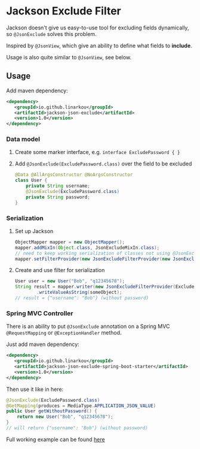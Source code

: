 # Jackson Exclude Filter

Jackson doesn't give us easy-to-use tool for excluding fields dynamically, so `@JsonExclude` solves this problem.

Inspired by `@JsonView`, which give an ability to define what fields to **include**.

Usage is also quite similar to `@JsonView`, see below.

## Usage

Add maven dependency:
```xml
<dependency>
   <groupId>io.github.linarkou</groupId>
   <artifactId>jackson-json-exclude</artifactId>
   <version>1.0</version>
</dependency>
```

### Data model

1. Create some marker interface, e.g. `interface ExcludePassword { }`
2. Add `@JsonExclude(ExcludePassword.class)` over the field to be excluded

    ```java
    @Data @AllArgsConstructor @NoArgsConstructor
    class User {
        private String username;
        @JsonExclude(ExcludePassword.class)
        private String password;
    }
    ```

### Serialization

1. Set up Jackson

    ```java
    ObjectMapper mapper = new ObjectMapper();
    mapper.addMixIn(Object.class, JsonExcludeMixIn.class);
    // need to keep working serialization of classes not using @JsonExclude
    mapper.setFilterProvider(new JsonExcludeFilterProvider(new JsonExcludeFilter()));
    ```
2. Create and use filter for serialization

    ```java
    User user = new User("Bob", "q12345678");
    String result = mapper.writer(new JsonExcludeFilterProvider(ExcludePassword.class))
            .writeValueAsString(someObject);
    // result = {"username": "Bob"} (without password)
    ```

### Spring MVC Controller

There is an ability to put `@JsonExclude` annotation on a Spring MVC `@RequestMapping`
 or `@ExceptionHandler` method.

Just add maven dependency:
```xml
<dependency>
   <groupId>io.github.linarkou</groupId>
   <artifactId>jackson-json-exclude-spring-boot-starter</artifactId>
   <version>1.0</version>
</dependency>
```

Then use it like in here:
```java
@JsonExclude(ExcludePassword.class)
@GetMapping(produces = MediaType.APPLICATION_JSON_VALUE)
public User getWithoutPassword() {
    return new User("Bob", "q12345678");
}
// will return {"username": "Bob"} (without password)
```

Full working example can be found [here](./jackson-json-exclude-spring-boot-starter/src/test/java/io/github/linarkou/jackson/spring/TestBootApplication.java)

